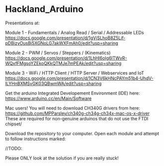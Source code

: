 # Hackland_Arduino

Presentations at:

Module 1 - Fundamentals / Analog Read / Serial / Addressable LEDs 
https://docs.google.com/presentation/d/1gVjSLhoB8Z5Lif-pDBizyOusBj5XGNoLG7akWXFmAh0/edit?usp=sharing

Module 2 - PWM / Servos / Steppers / (Kinematics)
https://docs.google.com/presentation/d/1LhHl6oIg6lTWvR-WQxfFMgsoYZEkoQKkQTMJe7mPEAk/edit?usp=sharing

Module 3 - WiFi / HTTP Client / HTTP Server / Webservices and IoT
https://docs.google.com/presentation/d/1CN3V6kHNcPAYm51b4-UhdV-lLYHnBXMSvGK03QBwmWA/edit?usp=sharing


Get the arduino Integrated Developement Environment (IDE) here:
https://www.arduino.cc/en/Main/Software

Mac users! You will need to download CH340G drivers from here: https://github.com/MPParsley/ch340g-ch34g-ch34x-mac-os-x-driver These are required for non-genuine arduinos that do not use the FTDI chipset/

Download the repository to your computer. 
Open each module and attempt to follow instructions marked: 

//TODO:

Please ONLY look at the solution if you are really stuck!

